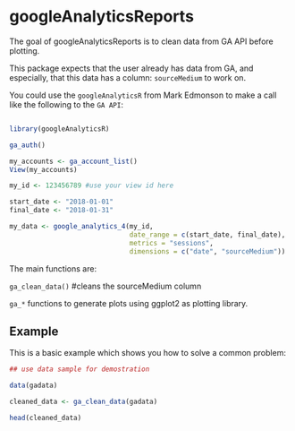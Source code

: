 # googleAnalyticsReports

The goal of googleAnalyticsReports is to clean data from GA API before plotting. 

This package expects that the user already has data from GA, and especially, that this data has a column: `sourceMedium` to work on. 

You could use the `googleAnalyticsR` from Mark Edmonson to make a call like the following to the `GA API`:

```r 

library(googleAnalyticsR)

ga_auth()

my_accounts <- ga_account_list()
View(my_accounts)

my_id <- 123456789 #use your view id here 

start_date <- "2018-01-01"
final_date <- "2018-01-31"

my_data <- google_analytics_4(my_id, 
                              date_range = c(start_date, final_date),
                              metrics = "sessions",
                              dimensions = c("date", "sourceMedium"))

```



The main functions are:

`ga_clean_data()`  #cleans the sourceMedium column 

`ga_*` functions to generate plots using ggplot2 as plotting library.



## Example

This is a basic example which shows you how to solve a common problem:

``` r
## use data sample for demostration

data(gadata)

cleaned_data <- ga_clean_data(gadata)

head(cleaned_data)

```

